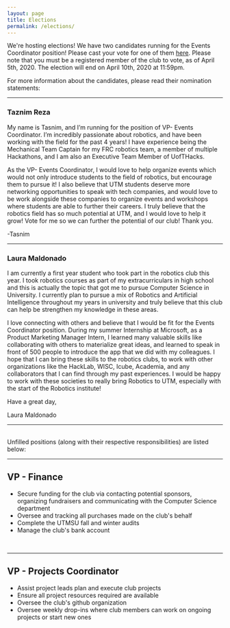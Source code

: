 ```yaml
---
layout: page
title: Elections
permalink: /elections/
---
```


<div align="left">
  <p>We're hosting elections! We have two candidates running for the Events Coordinator position! Please cast your vote for one of them <a href="https://forms.gle/C9B4moqgK1diT9T6A">here</a>. Please note that you must be a registered member of the club to vote, as of April 5th, 2020. The election will end on April 10th, 2020 at 11:59pm. </p>
  
  <p> For more information about the candidates, please read their nomination statements: </p>
  <hr>
  <h3>Taznim Reza</h3>
  <p> My name is Tasnim, and I’m running for the position of VP- Events Coordinator. I’m incredibly passionate about robotics, and have been working with the field for the past 4 years! I have experience being the Mechanical Team Captain for my FRC robotics team, a member of multiple Hackathons, and I am also an Executive Team Member of UofTHacks. </p>
  
  <p> As the VP- Events Coordinator, I would love to help organize events which would not only introduce students to the field of robotics, but encourage them to pursue it! I also believe that UTM students deserve more networking opportunities to speak with tech companies, and would love to be work alongside these companies to organize events and workshops where students are able to further their careers. I truly believe that the robotics field has so much potential at UTM, and I would love to help it grow! Vote for me so we can further the potential of our club! Thank you. </p>
  <p>-Tasnim</p>
  
  <hr>
  <h3>Laura Maldonado</h3>
  <p> I am currently a first year student who took part in the robotics club this year. I took robotics courses as part of my extracurriculars in high school and this is actually the topic that got me to pursue Computer Science in  University. I currently plan to pursue a mix of Robotics and Artificial Intelligence throughout my years in university and truly believe that this club can help be strengthen my knowledge in these areas. </p>
  
  <p> I love connecting with others and believe that I would be fit for the Events Coordinator position. During my summer Internship at Microsoft, as a Product Marketing Manager Intern, I learned many valuable skills like collaborating with others to materialize great ideas, and learned to speak in front of 500 people to introduce the app that we did with my colleagues. I hope that I can bring these skills to the robotics clubs, to work with other organizations like the HackLab, WISC, Icube, Academia, and any collaborators that I can find through my past experiences. I would be happy to work with these societies to really bring Robotics to UTM, especially with the start of the Robotics institute! </p>
  
  <p> Have a great day, </p>
  <p> Laura Maldonado </p>
  
  <hr>
  
  
  
  
  
  
<!--   <p>
    As the year is coming to a close, we will need new members to step up and lead the club in the next fall term. The first week of our election cycle will be the nomination period. If you would like to apply to be an exec member of the club, please send in your nomination to our CRO at <strong>fayez.habach@mail.utoronto.ca</strong> by Sunday March 29 at 11:59pm.
  </p>
  <br>
  <p>In your nomination application, you will need to provide the following:</p>
  <ul>
  <li>Full Name</li>
  <li>Student Number</li>
  <li>School email</li>
  <li>A short statement (maximum 100 words) on why you would make a good candidate for the role. This statement will be included on the ballot.</li> 
  </ul> -->
  
  
  <br>
  Unfilled positions (along with their respective responsibilities) are listed below:
  <hr>
  
  <!--<br>
  <h2>Club President</h2>
  <ul>
  <li>Oversee club operations and planning at a high level, ensuring that it is achieving its purpose</li>
  <li>Oversee major decisions in club member structure, finance, communication, event planning, and project planning.</li>
  <li>Complete and attending all UTMSU required forms and meetings (ex. re-recognition, u-life, CCR)</li>
  <li>Communicate and coordinate with the computer science department and the robotics faculty professors</li>
  <li>Communicate and coordinate with MCSS and any other student clubs or societies</li>
  <li>Organize exec meetings</li>
  </ul>
  <br>
  <hr> -->
  
  <h2>VP - Finance</h2>
  <ul>
  <li>Secure funding for the club via contacting potential sponsors, organizing fundraisers and communicating with the Computer Science department</li>
  <li>Oversee and tracking all purchases made on the club's behalf</li>
  <li>Complete the UTMSU fall and winter audits</li>
  <li>Manage the club's bank account</li>
  </ul>
  <br>
  <hr>

  <!-- <h2>VP- Communications</h2>
  <ul>
  <li>Oversee the advertising of the club to the university's student body</li>
  <li>Manage the club's mailing list, slack group, social media accounts and website</li>
  <li>Keep members updated on events and projects</li>
  <li>Work with the Finance VP to maintain communication channels with potential sponsors</li>
  <li>Work with the President to facilitate interactions with other clubs and organizations inside and outside of UTM</li>
  <li>Take minutes during meetings</li>
  </ul>
  <br>
  <hr> -->

  <!-- <h2>VP - Events Coordinator</h2>
  <ul>
  <li>Assist event presenters plan and execute club events.</li>
  <li>Oversee event logistics, such as booking appropriate rooms at appropriate times and working with the VP of Finance to manage any expenses involved</li>
  <li>Help organizing joint activities with other organizations, such as UTMSU, MCSS, or other clubs and societies.</li>
  <li>Plan an annual Robotics Professor Q&A event</li>
  <li>Oversee tabling during UTMSU's Welcome Week and Frost Week</li>
  </ul>
  <br>
  <hr> -->

  <h2>VP - Projects Coordinator</h2>
  <ul>
  <li>Assist project leads plan and execute club projects</li>
  <li>Ensure all project resources required are available</li>
  <li>Oversee the club's github organization</li>
  <li>Oversee weekly drop-ins where club members can work on ongoing projects or start new ones</li>
  </ul>
  
</div>

